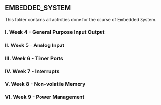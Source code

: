 ## EMBEDDED_SYSTEM

This folder contains all activities done for the course of Embedded System.

### I. Week 4 - General Purpose Input Output

### II. Week 5 - Analog Input

### III. Week 6 - Timer Ports

### IV. Week 7 - Interrupts

### V. Week 8 - Non-volatile Memory

### VI. Week 9 - Power Management


